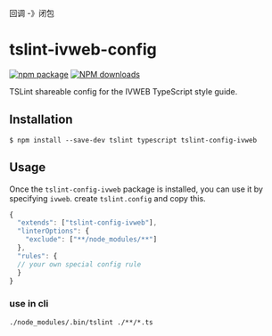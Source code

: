 回调 -》闭包
# tslint-ivweb-config
[![npm package](https://img.shields.io/npm/v/tslint-config-ivweb.svg?style=flat-square)](https://www.npmjs.org/package/tslint-config-ivweb)
[![NPM downloads](http://img.shields.io/npm/dt/tslint-config-ivweb.svg?style=flat-square)](https://npmjs.org/package/tslint-config-ivweb)

TSLint shareable config for the IVWEB TypeScript style guide.

## Installation

```
$ npm install --save-dev tslint typescript tslint-config-ivweb
```

## Usage

Once the `tslint-config-ivweb` package is installed, you can use it by specifying `ivweb`.
create `tslint.config` and copy this.
```js
{
  "extends": ["tslint-config-ivweb"],
  "linterOptions": {
    "exclude": ["**/node_modules/**"]
  },
  "rules": {
  // your own special config rule
  }
}
```

### use in cli

```
./node_modules/.bin/tslint ./**/*.ts
```